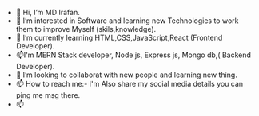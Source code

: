 - 👋 Hi, I’m MD Irafan.
- 👀 I’m interested in Software and learning new Technologies to work them to improve Myself (skils,knowledge).  
- 🌱 I’m currently learning HTML,CSS,JavaScript,React (Frontend Developer).
-  📫I'm MERN Stack developer, Node js, Express js, Mongo db,( Backend Developer).
- 💞️ I’m looking to collaborat with new people and learning new thing. 
- 📫 How to reach me:- I'm Also share my social media details you can ping me msg there.
- 📫 
<!---
MDirafan/MDirafan is a ✨ special ✨ repository because its `README.md` (this file) appears on your GitHub profile.
You can click the Preview link to take a look at your changes.
--->
